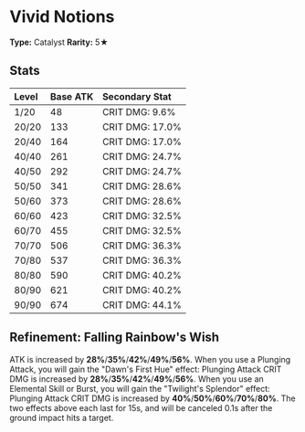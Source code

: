 # Vivid Notions

**Type:** Catalyst
**Rarity:** 5★

## Stats

| Level | Base ATK | Secondary Stat |
| :--- | :--- | :--- |
| 1/20 | 48 | CRIT DMG: 9.6% |
| 20/20 | 133 | CRIT DMG: 17.0% |
| 20/40 | 164 | CRIT DMG: 17.0% |
| 40/40 | 261 | CRIT DMG: 24.7% |
| 40/50 | 292 | CRIT DMG: 24.7% |
| 50/50 | 341 | CRIT DMG: 28.6% |
| 50/60 | 373 | CRIT DMG: 28.6% |
| 60/60 | 423 | CRIT DMG: 32.5% |
| 60/70 | 455 | CRIT DMG: 32.5% |
| 70/70 | 506 | CRIT DMG: 36.3% |
| 70/80 | 537 | CRIT DMG: 36.3% |
| 80/80 | 590 | CRIT DMG: 40.2% |
| 80/90 | 621 | CRIT DMG: 40.2% |
| 90/90 | 674 | CRIT DMG: 44.1% |

## Refinement: Falling Rainbow's Wish

ATK is increased by **28%**/**35%**/**42%**/**49%**/**56%**. When you use a Plunging Attack, you will gain the "Dawn's First Hue" effect: Plunging Attack CRIT DMG is increased by **28%**/**35%**/**42%**/**49%**/**56%**. When you use an Elemental Skill or Burst, you will gain the "Twilight's Splendor" effect: Plunging Attack CRIT DMG is increased by **40%**/**50%**/**60%**/**70%**/**80%**. The two effects above each last for 15s, and will be canceled 0.1s after the ground impact hits a target.

